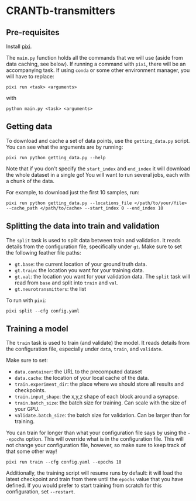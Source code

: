 # CRANTb-transmitters

## Pre-requisites

Install [pixi](https://pixi.sh/latest/).

The `main.py` function holds all the commands that we will use (aside from data caching, see below).
If running a command with `pixi`, there will be an accompanying task. If using `conda` or some other environment manager, you will have to replace: 
```
pixi run <task> <arguments>
```
with 
```
python main.py <task> <arguments>
```


## Getting data
To download and cache a set of data points, use the `getting_data.py` script. You can see what the arguments are by running: 

```
pixi run python getting_data.py --help
```

Note that if you don't specify the `start_index` and `end_index` it will download the whole dataset in a single go! You will want to run several jobs, each with a chunk of the data.

For example, to download just the first 10 samples, run: 
```
pixi run python getting_data.py --locations_file </path/to/your/file> --cache_path </path/to/cache> --start_index 0 --end_index 10
```

## Splitting the data into train and validation
The `split` task is used to split data between train and validation. It reads details from the configuration file, specifically under `gt`. 
Make sure to set the following feather file paths: 
- `gt.base`: the current location of your ground truth data.
- `gt.train`: the location you want for your training data.
- `gt.val`: the location you want for your validation data.
The `split` task will read from `base` and split into `train` and `val`. 
- `gt.neurotransmitters`: the list 

To run with `pixi`:
```
pixi split --cfg config.yaml
```

## Training a model
The `train` task is used to train (and validate) the model.
It reads details from the configuration file, especially under `data`, `train`, and `validate`.

Make sure to set: 
- `data.container`: the URL to the precomputed dataset
- `data.cache`: the location of your local cache of the data.
- `train.experiment_dir`: the place where we should store all results and checkpoints. 
- `train.input_shape`: the x,y,z shape of each block around a synapse.
- `train.batch_size`: the batch size for training. Can scale with the size of your GPU.
- `validate.batch_size`: the batch size for validation. Can be larger than for training.

You can train for longer than what your configuration file says by using the `--epochs` option. This will override what is in the configuration file. This will not change your configuration file, however, so make sure to keep track of that some other way!
```
pixi run train --cfg config.yaml --epochs 10
```

Additionally, the training script will resume runs by default: it will load the latest checkpoint and train from there until the `epochs` value that you have defined. 
If you would prefer to start training from scratch for this configuration, set `--restart`.